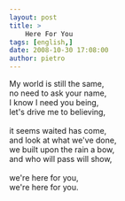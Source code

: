 ```yaml
---
layout: post
title: >
    Here For You
tags: [english,]
date: 2008-10-30 17:08:00
author: pietro
---
```

My world is still the same,<br/>no need to ask your name,<br/>I know I need you being,<br/>let's drive me to believing,<br/><br/>it seems waited has come,<br/>and look at what we've done,<br/>we built upon the rain a bow,<br/>and who will pass will show,<br/><br/>we're here for you,<br/>we're here for you.
